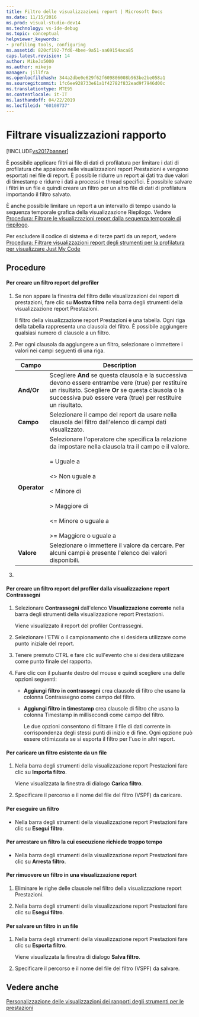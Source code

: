 ```yaml
---
title: Filtro delle visualizzazioni report | Microsoft Docs
ms.date: 11/15/2016
ms.prod: visual-studio-dev14
ms.technology: vs-ide-debug
ms.topic: conceptual
helpviewer_keywords:
- profiling tools, configuring
ms.assetid: 820cf192-7fd6-4bee-9a51-aa69154aca85
caps.latest.revision: 14
author: MikeJo5000
ms.author: mikejo
manager: jillfra
ms.openlocfilehash: 344a2dbe0e629f62f609806008b963be2be058a1
ms.sourcegitcommit: 1fc6ee928733e61a1f42782f832ead9f7946d00c
ms.translationtype: MTE95
ms.contentlocale: it-IT
ms.lasthandoff: 04/22/2019
ms.locfileid: "60108737"
---
```

# <a name="filtering-report-views"></a>Filtrare visualizzazioni rapporto
[!INCLUDE[vs2017banner](../includes/vs2017banner.md)]

È possibile applicare filtri ai file di dati di profilatura per limitare i dati di profilatura che appaiono nelle visualizzazioni report Prestazioni e vengono esportati nei file di report. È possibile ridurre un report ai dati tra due valori di timestamp e ridurre i dati a processi e thread specifici. È possibile salvare i filtri in un file e quindi creare un filtro per un altro file di dati di profilatura importando il filtro salvato.  
  
 È anche possibile limitare un report a un intervallo di tempo usando la sequenza temporale grafica della visualizzazione Riepilogo. Vedere [Procedura: Filtrare le visualizzazioni report dalla sequenza temporale di riepilogo](../profiling/how-to-filter-report-views-from-the-summary-timeline.md).  
  
 Per escludere il codice di sistema e di terze parti da un report, vedere [Procedura: Filtrare visualizzazioni report degli strumenti per la profilatura per visualizzare Just My Code](../profiling/how-to-filter-profiling-tools-report-views-to-display-just-my-code.md)  
  
## <a name="procedures"></a>Procedure  
  
#### <a name="to-create-a-profiler-report-filter"></a>Per creare un filtro report del profiler  
  
1. Se non appare la finestra del filtro delle visualizzazioni dei report di prestazioni, fare clic su **Mostra filtro** nella barra degli strumenti della visualizzazione report Prestazioni.  
  
     Il filtro della visualizzazione report Prestazioni è una tabella. Ogni riga della tabella rappresenta una clausola del filtro. È possibile aggiungere qualsiasi numero di clausole a un filtro.  
  
2. Per ogni clausola da aggiungere a un filtro, selezionare o immettere i valori nei campi seguenti di una riga.  
  
    |Campo|Description|  
    |-----------|-----------------|  
    |**And/Or**|Scegliere **And** se questa clausola e la successiva devono essere entrambe vere (true) per restituire un risultato. Scegliere **Or** se questa clausola o la successiva può essere vera (true) per restituire un risultato.|  
    |**Campo**|Selezionare il campo del report da usare nella clausola del filtro dall'elenco di campi dati visualizzato.|  
    |**Operator**|Selezionare l'operatore che specifica la relazione da impostare nella clausola tra il campo e il valore.<br /><br /> =    Uguale a<br /><br /> <>  Non uguale a<br /><br /> <    Minore di<br /><br /> >    Maggiore di<br /><br /> <=  Minore o uguale a<br /><br /> >=  Maggiore o uguale a|  
    |**Valore**|Selezionare o immettere il valore da cercare. Per alcuni campi è presente l'elenco dei valori disponibili.|  
  
3. 
  
#### <a name="to-create-a-profiler-report-filter-from-the-marks-report-view"></a>Per creare un filtro report del profiler dalla visualizzazione report Contrassegni  
  
1. Selezionare **Contrassegni** dall'elenco **Visualizzazione corrente** nella barra degli strumenti della visualizzazione report Prestazioni.  
  
    Viene visualizzato il report del profiler Contrassegni.  
  
2. Selezionare l'ETW o il campionamento che si desidera utilizzare come punto iniziale del report.  
  
3. Tenere premuto CTRL e fare clic sull'evento che si desidera utilizzare come punto finale del rapporto.  
  
4. Fare clic con il pulsante destro del mouse e quindi scegliere una delle opzioni seguenti:  
  
   - **Aggiungi filtro in contrassegni** crea clausole di filtro che usano la colonna Contrassegno come campo del filtro.  
  
   - **Aggiungi filtro in timestamp** crea clausole di filtro che usano la colonna Timestamp in millisecondi come campo del filtro.  
  
     Le due opzioni consentono di filtrare il file di dati corrente in corrispondenza degli stessi punti di inizio e di fine. Ogni opzione può essere ottimizzata se si esporta il filtro per l'uso in altri report.  
  
#### <a name="to-load-an-existing-filter-from-a-file"></a>Per caricare un filtro esistente da un file  
  
1. Nella barra degli strumenti della visualizzazione report Prestazioni fare clic su **Importa filtro**.  
  
     Viene visualizzata la finestra di dialogo **Carica filtro**.  
  
2. Specificare il percorso e il nome del file del filtro (VSPF) da caricare.  
  
#### <a name="to-execute-a-filter"></a>Per eseguire un filtro  
  
- Nella barra degli strumenti della visualizzazione report Prestazioni fare clic su **Esegui filtro**.  
  
#### <a name="to-stop-a-filter-that-is-taking-too-long-to-execute"></a>Per arrestare un filtro la cui esecuzione richiede troppo tempo  
  
- Nella barra degli strumenti della visualizzazione report Prestazioni fare clic su **Arresta filtro**.  
  
#### <a name="to-remove-a-filter-on-a-report-view"></a>Per rimuovere un filtro in una visualizzazione report  
  
1. Eliminare le righe delle clausole nel filtro della visualizzazione report Prestazioni.  
  
2. Nella barra degli strumenti della visualizzazione report Prestazioni fare clic su **Esegui filtro**.  
  
#### <a name="to-save-a-filter-to-a-file"></a>Per salvare un filtro in un file  
  
1. Nella barra degli strumenti della visualizzazione report Prestazioni fare clic su **Esporta filtro**.  
  
     Viene visualizzata la finestra di dialogo **Salva filtro**.  
  
2. Specificare il percorso e il nome del file del filtro (VSPF) da salvare.  
  
## <a name="see-also"></a>Vedere anche  
 [Personalizzazione delle visualizzazioni dei rapporti degli strumenti per le prestazioni](../profiling/customizing-performance-tools-report-views.md)
